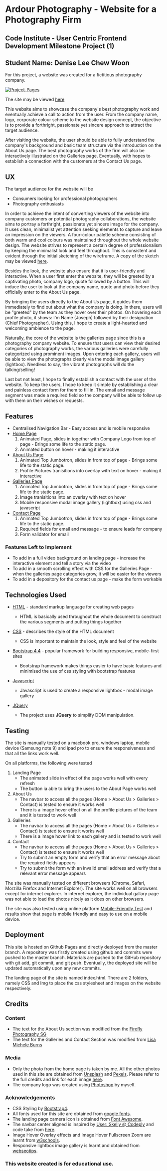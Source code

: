 # Ardour Photography - Website for a Photography Firm  
##  Code Institute - User Centric Frontend Development Milestone Project (1)
##  Student Name: Denise Lee Chew Woon

For this project, a website was created for a fictitious photography company.

<a href="https://ibb.co/8dd0fDr"><img src="https://i.ibb.co/CMMzY5b/Project-Pages.jpg" alt="Project-Pages" border="0"/></a>

The site may be viewed [here](https://deniseleechewwoon.github.io/project-1-ardourphotography/index.html)

This website aims to showcase the company's best photography work and eventually achieve a call to action from the user. From the company name, logo, corporate colour scheme to the website design concept, the objective is to provide a forthright, passionate yet sincere approach to attract the target audience. 

After visiting the website, the user should be able to fully understand the company's background and basic team structure via the introduction on the About Us page. The best photography works of the firm will also be interactively illustrated on the Galleries page. Eventually, with hopes to establish a connection with the customers at the Contact Us page.
 
## UX

The target audience for the website will be
* Consumers looking for professional photographers
* Photography enthusiasts

In order to achieve the intent of converting viewers of the website into company customers or potential photography collaborations, the website aims to portray a forthright, passionate yet sincere image for the company. It uses clean, minimalist yet attention seeking elements to capture and leave an impression on the viewers. A four-colour palette scheme consisting of both warm and cool colours was maintained throughout the whole website design. The website strives to represent a certain degree of professionalism by keeping the minimalist look and feel throughout. This is consistent and evident through the initial sketching of the wireframe. A copy of the sketch may be viewed [here](https://drive.google.com/open?id=1v517SFDDMVm5ZJ5zaNFKmwJi8O_Qc_-k).

Besides the look, the website also ensure that it is user-friendly and interactive. When a user first enter the website, they will be greeted by a captivating photo, company logo, quote followed by a button. This will induce the user to look at the company name, quote and photo before they officially enter to the About Us page.

By bringing the users directly to the About Us page, it guides them immediately to find out about what the company is doing. In there, users will be "greeted" by the team as they hover over their photos. On hovering each profile photo, it shows: I'm Name (Joseph) followed by their designation (Chief Photographer). Using this, I hope to create a light-hearted and welcoming ambience to the page. 

Naturally, the core of the website is the galleries page since this is a photography company website. To ensure that users can view their desired categories of photography works, the various galleries were carefully categorized using prominent images. Upon entering each gallery, users will be able to view the photographs clearly via the modal image gallery (lightbox). Needless to say, the vibrant photographs will do the talking/selling!

Last but not least, I hope to finally establish a contact with the user of the website. To keep the users, I hope to keep it simple by establishing a clear and painless contact form for them to fill in. The email and message segment was made a required field so the company will be able to follow up with them on their wishes or requests.

## Features

* Centralised Navigation Bar - Easy access and is mobile responsive
* [Home Page](https://deniseleechewwoon.github.io/project-1-ardourphotography/index.html) 
    1. Animated Page, slides in together with Company Logo from top of page - Brings some life to the static page.
    2. Animated button on hover - making it interactive
* [About Us Page](https://deniseleechewwoon.github.io/project-1-ardourphotography/about-us.html) 
    1. Animated Top Jumbotron, slides in from top of page - Brings some life to the static page.
    2. Profile Pictures tranisitions into overlay with text on hover - making it interactive
* [Galleries Page](https://deniseleechewwoon.github.io/project-1-ardourphotography/galleries.html)
    1. Animated Top Jumbotron, slides in from top of page - Brings some life to the static page.
    2. Image tranisitions into an overlay with text on hover
    3. Mobile responsive modal image gallery (lightbox) using css and javascript
* [Contact Page](https://deniseleechewwoon.github.io/project-1-ardourphotography/contact-us.html)
    1. Animated Top Jumbotron, slides in from top of page - Brings some life to the static page.
    2. Required fields for email and message - to ensure leads for company
    3. Form validator for email


### Features Left to Implement
* To add in a full video background on landing page - increase the interactive element and tell a story via the video
* To add in a smooth scrolling effect with CSS for the Galleries Page - when the galleries page categories grow, it will be easier for the viewers
* To add in a depository for the contact us page - make the form workable

## Technologies Used

* [HTML](https://www.w3schools.com/html/) - standard markup language for creating web pages
    - HTML is basically used throughout the whole document to construct the various segments and putting things together

* [CSS](https://www.w3schools.com/css/) - describes the style of the HTML document
    - CSS is important to maintain the look, style and feel of the website

* [Bootstrap 4.4](https://getbootstrap.com/docs/4.4/getting-started/introduction/) - popular framework for building responsive, mobile-first sites
    - Bootstrap framework makes things easier to have basic features and minimised the use of css styling with bootstrap features

* [Javascript](https://www.youtube.com/watch?v=gnDOjWUSHks)
    - Javascript is used to create a responsive lightbox - modal image gallery

* [JQuery](https://jquery.com)
    - The project uses **JQuery** to simplify DOM manipulation.


## Testing
The site is manually tested on a macbook pro, windows laptop, mobile device (Samsung note 9) and ipad pro to ensure the responsiveness and that all the links work well.

On all platforms, the following were tested

1. Landing Page
    - The animated slide in effect of the page works well with every refresh
    - The button ia able to bring the users to the About Page works well
2. About Us
    - The navbar to access all the pages (Home > About Us > Galleries > Contact) is tested to ensure it works well
    - There is a image hover effect on all the profile pictures of the team and it is tested to work well
3. Galleries
    - The navbar to access all the pages (Home > About Us > Galleries > Contact) is tested to ensure it works well
    - There is a image hover link to each gallery and is tested to work well
4. Contact
    - The navbar to access all the pages (Home > About Us > Galleries > Contact) is tested to ensure it works well
    - Try to submit an empty form and verify that an error message about the required fields appears
    - Try to submit the form with an invalid email address and verify that a relevant error message appears

The site was manually tested on different browsers (Chrome, Safari, Morzilla Firefox and Internet Explorer).
The site works well on all browsers except for internet explorer. In internet explorer, the individual gallary page was not able to load the photos nicely as it does on other browsers.

The site was also tested using online platform [Mobile-Friendly Test](https://search.google.com/test/mobile-friendly) and results show that page is mobile friendly and easy to use on a mobile device.

## Deployment

This site is hosted on Github Pages and directly deployed from the master branch.
A repository was firstly created using github and commits were pushed to the master branch. Materials are pushed to the GitHub repository with git add, git commit, and git push.
Eventually, the deployed site will be updated automatically upon any new commits. 

The landing page of the site is named index.html.
There are 2 folders, namely CSS and Img to place the css stylesheet and images on the website respectively. 

## Credits

### Content
- The text for the About Us section was modified from the [Firefly Photography SG](https://fireflyphotographysg.com/)
- The text for the Galleries and Contact Section was modified from [Lisa Michele Burns](https://www.lisamicheleburns.com/)


### Media
- Only the photo from the home page is taken by me. All the other photos used in this site are obtained from [Unsplash](https://unsplash.com) and [Pexels](https://www.pexels.com). Please refer to the full credits and link for each image [here](https://drive.google.com/open?id=1okGs7z2vhfrdHt4a5wS5srXpBuL7fmJd).
- The company logo was created using [Photoshop](https://www.adobe.com/sea/products/photoshop.html?gclid=EAIaIQobChMI_rXt5v2c6AIVWq6WCh3BSwRuEAAYASAAEgIzIPD_BwE&sdid=YP7XGDLR&mv=search&ef_id=EAIaIQobChMI_rXt5v2c6AIVWq6WCh3BSwRuEAAYASAAEgIzIPD_BwE:G:s&s_kwcid=AL!3085!3!400503272159!e!!g!!photoshop) by myself.

### Acknowledgements
- CSS Styling by [Bootstrap4](https://getbootstrap.com/).
- All fonts used for this site are obtained from [google fonts](https://fonts.google.com/).
- The landing page camera icon is obtained from [Font Awesome](https://fontawesome.com/).
- The navbar center aligned is inspired by [User: Skelly @ Codeply](https://www.codeply.com/u/skelly) and code take from [here](https://www.codeply.com/go/0xSGj0EsAu).
- Image Hover Overlay effects and Image Hover Fullscreen Zoom are learnt from [w3schools](https://www.w3schools.com/howto/howto_css_image_overlay.asp).
- Responsive lightbox image gallery is learnt and obtained from [webseotips](https://www.youtube.com/watch?v=gnDOjWUSHks).

### This website created is for educational use.